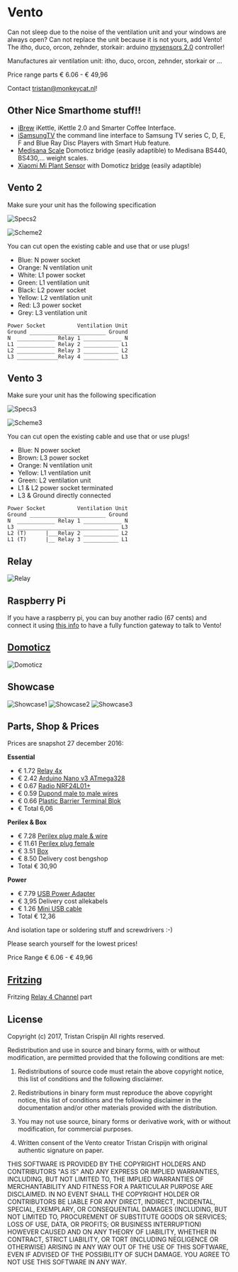 # Vento

Can not sleep due to the noise of the ventilation unit and your windows are always open? Can not replace the unit because it is not yours, add Vento! The itho, duco, orcon, zehnder, storkair: arduino [mysensors 2.0](https://www.mysensors.org) controller!

Manufactures air ventilation unit: itho, duco, orcon, zehnder, storkair or ...

Price range parts € 6.06 - € 49,96

Contact <tristan@monkeycat.nl>!

## Other Nice Smarthome stuff!!

 * [iBrew](https://github.com/Tristan79/iBrew) iKettle, iKettle 2.0 and Smarter Coffee Interface.
 * [iSamsungTV](https://github.com/Tristan79/iSamsungTV) the command line interface to Samsung TV series C, D, E, F and Blue Ray Disc Players with Smart Hub feature.
 * [Medisana Scale](https://github.com/keptenkurk/BS440) Domoticz bridge (easily adaptible) to Medisana BS440, BS430,... weight scales.
 * [Xiaomi Mi Plant Sensor](https://github.com/open-homeautomation/miflora) with Domoticz [bridge](http://domoticz.com/forum/viewtopic.php?f=56&t=13306&hilit=mi+flora&start=20#p105255) (easily adaptible) 

## Vento 2

Make sure your unit has the following specification

![Specs2](https://raw.githubusercontent.com/Tristan79/Vento/master/resources/vento2.png)

![Scheme2](https://raw.githubusercontent.com/Tristan79/Vento/master/resources/schema2.png)

You can cut open the existing cable and use that or use plugs!

 * Blue: N power socket
 * Orange: N ventilation unit
 * White: L1 power socket
 * Green: L1 ventilation unit
 * Black: L2 power socket
 * Yellow: L2 ventilation unit
 * Red: L3 power socket
 * Grey: L3 ventilation unit

 
```
Power Socket          Ventilation Unit
Ground ________________________ Ground
N  ____________ Relay 1 ____________ N
L1 ____________ Relay 2 ___________ L1
L2 ____________ Relay 3 ___________ L2
L3 _____________Relay 4 ___________ L3
```
 
## Vento 3

Make sure your unit has the following specification

![Specs3](https://raw.githubusercontent.com/Tristan79/Vento/master/resources/vento3.png)

![Scheme3](https://raw.githubusercontent.com/Tristan79/Vento/master/resources/schema3.png)


You can cut open the existing cable and use that or use plugs!

 * Blue: N power socket
 * Brown: L3 power socket
 * Orange: N ventilation unit
 * Yellow: L1 ventilation unit
 * Green: L2 ventilation unit
 * L1 & L2 power socket terminated
 * L3 & Ground directly connected

```
Power Socket          Ventilation Unit
Ground ________________________ Ground
N  ____________ Relay 1 ____________ N
L3 ________________________________ L3
L2 (T)      |___Relay 2 ___________ L2
L1 (T)      |__ Relay 3 ___________ L1
```

## Relay

![Relay](https://raw.githubusercontent.com/Tristan79/Vento/master/resources/relay.png)

## Raspberry Pi

If you have a raspberry pi, you can buy another radio (67 cents) and connect it using [this info](https://www.domoticz.com/forum/viewtopic.php?t=14365&#p105148) to have a fully function gateway to talk to Vento!

## [Domoticz](www.domoticz.com)

![Domoticz](https://raw.githubusercontent.com/Tristan79/Vento/master/resources/domoticz.png)
 
## Showcase

![Showcase1](https://raw.githubusercontent.com/Tristan79/Vento/master/resources/showcase1.jpg)
![Showcase2](https://raw.githubusercontent.com/Tristan79/Vento/master/resources/showcase2.jpg)
![Showcase3](https://raw.githubusercontent.com/Tristan79/Vento/master/resources/showcase3.jpg)

 
## Parts, Shop & Prices 

Prices are snapshot 27 december 2016:

__Essential__
 * € 1.72 [Relay 4x](https://nl.aliexpress.com/item/1pcs-lot-4-channel-relay-module-4-channel-relay-control-board-with-optocoupler-Relay-Output-4/32325541816.html)
 * € 2.42 [Arduino Nano v3 ATmega328](https://nl.aliexpress.com/item/Free-Shipping-1PCS-LOT-For-arduino-Nano-3-0-Atmel-ATmega328-Mini-USB-Board/32773364249.html)
 * € 0.67 [Radio NRF24L01+](https://nl.aliexpress.com/item/1pcs-lot-Black-nrf24l01-wireless-module-24l01-2-4g-wireless-module-black-diamond-free-shipping/32649100793.html)
 * € 0.59 [Dupond male to male wires](https://nl.aliexpress.com/item/40pcs-lot-10cm-2-54mm-1pin-Female-to-Male-jumper-wire-Dupont-cable/32566136519.html)
 * € 0.66 [Plastic Barrier Terminal Blok](https://nl.aliexpress.com/item/10A-2-Position-Wire-Connector-Plastic-Barrier-Terminal-Block-High-Quality/32714811508.html)
 * € Total 6,06
 
__Perilex & Box__
 * € 7.28 [Perilex plug male & wire](http://www.bengshop.nl/detailitem.php?articletext=RATIO+PERILEX+AANSLUITSNOER+2M+6A+GROEN+&sess=&shop=0&lang=nl&art_id=13006284)
 * € 11.61 [Perilex plug female](http://www.bengshop.nl/detailitem.php?articletext=ABL+SURSUM+PERILEX+16A+KOPPELCONTACTSTOP+WIT+&sess=&shop=0&lang=nl&art_id=12987480)
 * € 3.51 [Box](http://www.bengshop.nl/detailitem.php?sess=&shop=5&lang=nl&art_id=14614105) 
 * € 8.50 Delivery cost bengshop 
 * Total € 30,90  

__Power__
 * € 7.79 [USB Power Adapter](https://www.allekabels.nl/usb-lader/4508/1196134/usb-thuislader-1000-ma.html)
 * € 3,95 Delivery cost allekabels
 * € 1.26 [Mini USB cable](https://nl.aliexpress.com/item/White-1m-MiNi-USB-to-USB-2-0-Cable-Data-Sync-Charge-Cable-for-MP3-MP4/32622398168.html)
 * Total € 12,36
 
And isolation tape or soldering stuff and screwdrivers :-)

Please search yourself for the lowest prices!

Price Range € 6.06 - € 49,96

## [Fritzing](http://fritzing.org)
Fritzing [Relay 4 Channel](https://timgolisch.wordpress.com/2015/09/12/fritzing-4-channel-relay-part/) part

## License

Copyright (c) 2017, Tristan Crispijn
All rights reserved.

Redistribution and use in source and binary forms, with or without modification, are permitted provided that the following conditions are met:

1. Redistributions of source code must retain the above copyright notice, this list of conditions and the following disclaimer.

2. Redistributions in binary form must reproduce the above copyright notice, this list of conditions and the following disclaimer in the documentation and/or other materials provided with the distribution.

3. You may not use source, binary forms or derivative work, with or without modification, for commercial purposes. 

4. Written consent of the Vento creator Tristan Crispijn with original authentic signature on paper.


THIS SOFTWARE IS PROVIDED BY THE COPYRIGHT HOLDERS AND CONTRIBUTORS "AS IS" AND ANY EXPRESS OR IMPLIED WARRANTIES, INCLUDING, BUT NOT LIMITED TO, THE IMPLIED WARRANTIES OF MERCHANTABILITY AND FITNESS FOR A PARTICULAR PURPOSE ARE DISCLAIMED. IN NO EVENT SHALL THE COPYRIGHT HOLDER OR CONTRIBUTORS BE LIABLE FOR ANY DIRECT, INDIRECT, INCIDENTAL, SPECIAL, EXEMPLARY, OR CONSEQUENTIAL DAMAGES (INCLUDING, BUT NOT LIMITED TO, PROCUREMENT OF SUBSTITUTE GOODS OR SERVICES; LOSS OF USE, DATA, OR PROFITS; OR BUSINESS INTERRUPTION) HOWEVER CAUSED AND ON ANY THEORY OF LIABILITY, WHETHER IN CONTRACT, STRICT LIABILITY, OR TORT (INCLUDING NEGLIGENCE OR OTHERWISE) ARISING IN ANY WAY OUT OF THE USE OF THIS SOFTWARE, EVEN IF ADVISED OF THE POSSIBILITY OF SUCH DAMAGE. YOU AGREE TO NOT USE THIS SOFTWARE IN ANY WAY.               


 